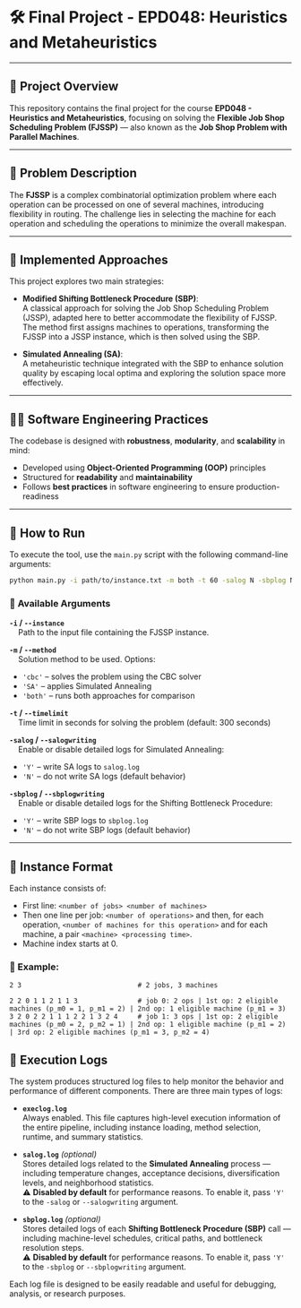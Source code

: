 # 🛠️ Final Project - EPD048: Heuristics and Metaheuristics

---

## 📘 Project Overview

This repository contains the final project for the course **EPD048 - Heuristics and Metaheuristics**, focusing on solving the **Flexible Job Shop Scheduling Problem (FJSSP)** — also known as the **Job Shop Problem with Parallel Machines**.

---

## 🧩 Problem Description

The **FJSSP** is a complex combinatorial optimization problem where each operation can be processed on one of several machines, introducing flexibility in routing. The challenge lies in selecting the machine for each operation and scheduling the operations to minimize the overall makespan.

---

## 🧠 Implemented Approaches

This project explores two main strategies:

- **Modified Shifting Bottleneck Procedure (SBP)**:  
  A classical approach for solving the Job Shop Scheduling Problem (JSSP), adapted here to better accommodate the flexibility of FJSSP. The method first assigns machines to operations, transforming the FJSSP into a JSSP instance, which is then solved using the SBP.

- **Simulated Annealing (SA)**:  
  A metaheuristic technique integrated with the SBP to enhance solution quality by escaping local optima and exploring the solution space more effectively.

---

## 🧑‍💻 Software Engineering Practices

The codebase is designed with **robustness**, **modularity**, and **scalability** in mind:

- Developed using **Object-Oriented Programming (OOP)** principles
- Structured for **readability** and **maintainability**
- Follows **best practices** in software engineering to ensure production-readiness

---

## 🚀 How to Run

To execute the tool, use the `main.py` script with the following command-line arguments:

```bash
python main.py -i path/to/instance.txt -m both -t 60 -salog N -sbplog N
```

### 🔸 **Available Arguments**

**`-i` / `--instance`**  
&nbsp;&nbsp;&nbsp;&nbsp;Path to the input file containing the FJSSP instance.

**`-m` / `--method`**  
&nbsp;&nbsp;&nbsp;&nbsp;Solution method to be used. Options:  
- `'cbc'` – solves the problem using the CBC solver  
- `'SA'` – applies Simulated Annealing  
- `'both'` – runs both approaches for comparison

**`-t` / `--timelimit`**  
&nbsp;&nbsp;&nbsp;&nbsp;Time limit in seconds for solving the problem (default: 300 seconds)

**`-salog` / `--salogwriting`**  
&nbsp;&nbsp;&nbsp;&nbsp;Enable or disable detailed logs for Simulated Annealing:  
- `'Y'` – write SA logs to `salog.log`  
- `'N'` – do not write SA logs (default behavior)

**`-sbplog` / `--sbplogwriting`**  
&nbsp;&nbsp;&nbsp;&nbsp;Enable or disable detailed logs for the Shifting Bottleneck Procedure:  
- `'Y'` – write SBP logs to `sbplog.log`  
- `'N'` – do not write SBP logs (default behavior)


---

## 📄 Instance Format  

Each instance consists of:  
- First line: `<number of jobs> <number of machines>`
- Then one line per job: `<number of operations>` and then, for each operation, `<number of machines for this operation>` and for each machine, a pair `<machine> <processing time>`.
- Machine index starts at 0.

### 🔹 Example:  

```plaintext
2 3                             # 2 jobs, 3 machines

2 2 0 1 1 2 1 1 3               # job 0: 2 ops | 1st op: 2 eligible machines (p_m0 = 1, p_m1 = 2) | 2nd op: 1 eligible machine (p_m1 = 3)
3 2 0 2 2 1 1 1 2 2 1 3 2 4     # job 1: 3 ops | 1st op: 2 eligible machines (p_m0 = 2, p_m2 = 1) | 2nd op: 1 eligible machine (p_m1 = 2) | 3rd op: 2 eligible machines (p_m1 = 3, p_m2 = 4)
```

## 📝 Execution Logs

The system produces structured log files to help monitor the behavior and performance of different components. There are three main types of logs:

- **`execlog.log`**  
  Always enabled. This file captures high-level execution information of the entire pipeline, including instance loading, method selection, runtime, and summary statistics.

- **`salog.log`** *(optional)*  
  Stores detailed logs related to the **Simulated Annealing** process — including temperature changes, acceptance decisions, diversification levels, and neighborhood statistics.  
  ⚠️ **Disabled by default** for performance reasons. To enable it, pass `'Y'` to the `-salog` or `--salogwriting` argument.

- **`sbplog.log`** *(optional)*  
  Stores detailed logs of each **Shifting Bottleneck Procedure (SBP)** call — including machine-level schedules, critical paths, and bottleneck resolution steps.  
  ⚠️ **Disabled by default** for performance reasons. To enable it, pass `'Y'` to the `-sbplog` or `--sbplogwriting` argument.

Each log file is designed to be easily readable and useful for debugging, analysis, or research purposes.

